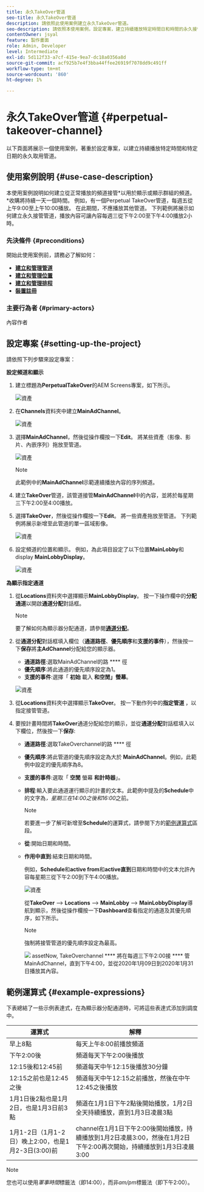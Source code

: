 ```yaml
---
title: 永久TakeOver管道
seo-title: 永久TakeOver管道
description: 請依照此使用案例建立永久TakeOver管道。
seo-description: 請依照本使用案例，設定專案，建立持續播放特定時間日和時間的永久接管管道。
contentOwner: jsyal
feature: 製作畫面
role: Admin, Developer
level: Intermediate
exl-id: 5d112f33-a7cf-415e-9ea7-dc18a0356a8d
source-git-commit: acf925b7e4f3bba44ffee26919f7078dd9c491ff
workflow-type: tm+mt
source-wordcount: '860'
ht-degree: 1%

---
```


# 永久TakeOver管道 {#perpetual-takeover-channel}

以下頁面將展示一個使用案例，著重於設定專案，以建立持續播放特定時間和特定日期的永久取用管道。

## 使用案例說明 {#use-case-description}

本使用案例說明如何建立從正常播放的頻道接管&#x200B;*以用於顯示或顯示群組的頻道。*收購將持續一天一個時間。
例如，有一個Perpetual TakeOver管道，每週五從上午9:00至上午10:00播放。 在此期間，不應播放其他管道。 下列範例將展示如何建立永久接管管道，播放內容可讓內容每週三從下午2:00至下午4:00播放2小時。

### 先決條件 {#preconditions}

開始此使用案例前，請務必了解如何：

* **[建立和管理管道](managing-channels.md)**
* **[建立和管理位置](managing-locations.md)**
* **[建立和管理排程](managing-schedules.md)**
* **[裝置註冊](device-registration.md)**

### 主要行為者 {#primary-actors}

內容作者

## 設定專案 {#setting-up-the-project}

請依照下列步驟來設定專案：

**設定頻道和顯示**

1. 建立標題為&#x200B;**PerpetualTakeOver**&#x200B;的AEM Screens專案，如下所示。

   ![資產](assets/p_usecase1.png)

1. 在&#x200B;**Channels**&#x200B;資料夾中建立&#x200B;**MainAdChannel**。

   ![資產](assets/p_usecase2.png)

1. 選擇&#x200B;**MainAdChannel**，然後從操作欄按一下&#x200B;**Edit**。 將某些資產（影像、影片、內嵌序列）拖放至管道。

   ![資產](assets/p_usecase3.png)


   >[!NOTE]
   >此範例中的&#x200B;**MainAdChannel**&#x200B;示範連續播放內容的序列頻道。

1. 建立&#x200B;**TakeOver**&#x200B;管道，該管道接管&#x200B;**MainAdChannel**&#x200B;中的內容，並將於每星期三下午2:00至4:00播放。

1. 選擇&#x200B;**TakeOver**，然後從操作欄按一下&#x200B;**Edit**。 將一些資產拖放至管道。 下列範例將展示新增至此管道的單一區域影像。

   ![資產](assets/p_usecase4.png)

1. 設定頻道的位置和顯示。 例如，為此項目設定了以下位置&#x200B;**MainLobby**&#x200B;和display **MainLobbyDisplay**。

   ![資產](assets/p_usecase5.png)

**為顯示指定通道**

1. 從&#x200B;**Locations**&#x200B;資料夾中選擇顯示&#x200B;**MainLobbyDisplay**。 按一下操作欄中的&#x200B;**分配通道**&#x200B;以開啟&#x200B;**通道分配**&#x200B;對話框。

   >[!NOTE]
   >要了解如何為顯示器分配通道，請參閱&#x200B;**[通道分配](channel-assignment.md)**。

1. 從&#x200B;**通道分配**&#x200B;對話框填入欄位（**通道路徑**、**優先順序**&#x200B;和&#x200B;**支援的事件**），然後按一下&#x200B;**保存**&#x200B;將&#x200B;**主AdChannel**&#x200B;分配給您的顯示器。

   * **通道路徑**:選取MainAdChannel的路 **** 徑
   * **優先順序**:將此通道的優先順序設定為1。
   * **支援的事件**:選擇「 **初始** 載入 **和空閒」螢幕**。

   ![資產](assets/p_usecase6.png)

1. 從&#x200B;**Locations**&#x200B;資料夾中選擇顯示&#x200B;**TakeOver**。 按一下動作列中的&#x200B;**指定管道** ，以指定接管管道。

1. 要按計畫時間將&#x200B;**TakeOver**&#x200B;通道分配給您的顯示，並從&#x200B;**通道分配**&#x200B;對話框填入以下欄位，然後按一下&#x200B;**保存**:

   * **通道路徑**:選取TakeOverchannel的路 **** 徑
   * **優先順序**:將此管道的優先順序設定為大於 **MainAdChannel**。例如，此範例中設定的優先順序為8。
   * **支援的事件**:選取「 **空閒** 螢幕 **和計時器**」。
   * **排程**:輸入要此通道運行顯示的計畫的文本。此範例中提及的&#x200B;**Schedule**&#x200B;中的文字為&#x200B;*，星期三在14:00之後和16:00*&#x200B;之前。

      >[!NOTE]
      >若要進一步了解可新增至&#x200B;**Schedule**&#x200B;的運算式，請參閱下方的[範例運算式](#example-expressions)區段。
   * **從**:開始日期和時間。
   * **作用中直到**:結束日期和時間。

      例如，**Schedule**&#x200B;和&#x200B;**active from**&#x200B;和&#x200B;**active直到**&#x200B;日期和時間中的文本允許內容每星期三從下午2:00到下午4:00播放。


      ![資產](assets/p_usecase7.png)

      從&#x200B;**TakeOver** —> **Locations** —> **MainLobby** —> **MainLobbyDisplay**&#x200B;導航到顯示，然後從操作欄按一下&#x200B;**Dashboard**&#x200B;查看指定的通道及其優先順序，如下所示。

      >[!NOTE]
      >強制將接管管道的優先順序設定為最高。

      ![](assets/p_usecase8.png)
assetNow, TakeOverchannel **** 將在每週三下午2:00接 **** 管MainAdChannel，直到下午4:00，並從2020年1月09日到2020年1月31日播放其內容。

## 範例運算式 {#example-expressions}

下表總結了一些示例表達式，在為顯示器分配通道時，可將這些表達式添加到調度中。

| **運算式** | **解釋** |
|---|---|
| 早上8點 | 每天上午8:00前播放頻道 |
| 下午2:00後 | 頻道每天下午2:00後播放 |
| 12:15後和12:45前 | 頻道每天中午12:15後播放30分鐘 |
| 12:15之前也是12:45之後 | 頻道每天中午12:15之前播放，然後在中午12:45之後播放 |
| 1月1日後2點也是1月2日，也是1月3日前3點 | 頻道在1月1日下午2點後開始播放，1月2日全天持續播放，直到1月3日凌晨3點 |
| 1月1-2日（1月1-2日）晚上2:00，也是1月2-3日(3:00)前 | channel在1月1日下午2:00後開始播放，持續播放到1月2日凌晨3:00，然後在1月2日下午2:00再次開始，持續播放到1月3日凌晨3:00 |

>[!NOTE]
>
>您也可以使用&#x200B;_軍事時間_&#x200B;標籤法（即14:00），而非&#x200B;*am/pm*&#x200B;標籤法（即下午2:00）。

